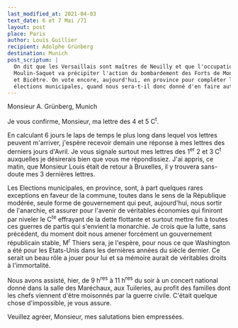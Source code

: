 ```yaml
---
last_modified_at: 2021-04-03
text_date: 6 et 7 Mai /71
layout: post
place: Paris
author: Louis Guillier
recipient: Adolphe Grünberg
destination: Munich
post_scriptum: |
  On dit que les Versaillais sont maîtres de Neuilly et que l'occupation du
  Moulin-Saquet va précipiter l'action du bombardement des Forts de Mont-Rouge
  et Bicêtre. On vote encore, aujourd'hui, en province pour compléter les
  élections municipales, quand nous sera-t-il donc donné d'en faire autant ?
---
```


Monsieur A. Grünberg, Munich

Je vous confirme, Monsieur, ma lettre des 4 et 5 C<sup>t</sup>.

En calculant 6 jours le laps de temps le plus long dans lequel vos lettres
peuvent m'arriver, j'espère recevoir demain une réponse à mes lettres des
derniers jours d'Avril.
Je vous signale surtout mes lettres des 1<sup>er</sup> 2 et 3 C<sup>t</sup>
auxquelles je désirerais bien que vous me répondissiez.
J'ai appris, ce matin, que Monsieur Louis était de retour à Bruxelles, il
y trouvera sans-doute mes 3 dernières lettres.

Les Elections municipales, en province, sont, à part quelques rares exceptions
en faveur de la commune, toutes dans le sens de la République modérée, seule
forme de gouvernement qui peut, aujourd'hui, nous sortir de l'anarchie, et
assurer pour l'avenir de véritables économies qui finiront par niveler le
C<sup>te</sup> effrayant de la dette flottante et surtout mettre fin à toutes
ces guerres de partis qui s'envient la monarchie.
Je crois que la lutte, sans précédent, du moment doit nous amener forcément un
gouvernement républicain stable, M<sup>r</sup> Thiers sera, je l'espère, pour
nous ce que Washington a été pour les Etats-Unis dans les dernières années du
siècle dernier.
Ce serait un beau rôle a jouer pour lui et sa mémoire aurait de véritables
droits à l'immortalité.

Nous avons assisté, hier, de 9 h<sup>res</sup> à 11 h<sup>res</sup> du soir
à un concert national donné dans la salle des Maréchaux, aux Tuileries, au
profit des familles dont les chefs viennent d'être moisonnés par la guerre
civile.
C'était quelque chose d'impossible, je vous assure.

Veuillez agréer, Monsieur, mes salutations bien empressées.
